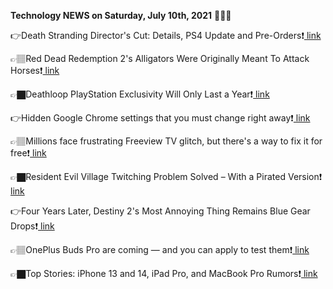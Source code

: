 <b>Technology NEWS on Saturday, July 10th, 2021</b> 📡📡📡 

👉Death Stranding Director's Cut: Details, PS4 Update and Pre-Orders❗️<a href='https://techblock.club/?p=13037'> link</a>

👉🏽Red Dead Redemption 2's Alligators Were Originally Meant To Attack Horses❗️<a href='https://techblock.club/?p=13039'> link</a>

👉🏿Deathloop PlayStation Exclusivity Will Only Last a Year❗️<a href='https://techblock.club/?p=13041'> link</a>

👉Hidden Google Chrome settings that you must change right away❗️<a href='https://techblock.club/?p=13043'> link</a>

👉🏽Millions face frustrating Freeview TV glitch, but there's a way to fix it for free❗️<a href='https://techblock.club/?p=13045'> link</a>

👉🏿Resident Evil Village Twitching Problem Solved – With a Pirated Version❗️<a href='https://techblock.club/?p=13047'> link</a>

👉Four Years Later, Destiny 2's Most Annoying Thing Remains Blue Gear Drops❗️<a href='https://techblock.club/?p=13049'> link</a>

👉🏽OnePlus Buds Pro are coming — and you can apply to test them❗️<a href='https://techblock.club/?p=13051'> link</a>

👉🏿Top Stories: iPhone 13 and 14, iPad Pro, and MacBook Pro Rumors❗️<a href='https://techblock.club/?p=13053'> link</a>

